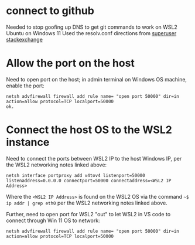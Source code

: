 # connect to github
Needed to stop goofing up DNS to get git commands to work on WSL2 Ubuntu on Windows 11
Used the resolv.conf directions from [superuser stackexchange]([url](https://superuser.com/questions/1691097/wsl2-cannot-access-the-internet-on-windows-11)) 

# Allow the port on the host
Need to open port on the host; in admin terminal on Windows OS machine, enable the port:
```
netsh advfirewall firewall add rule name= "open port 50000" dir=in action=allow protocol=TCP localport=50000
ok.
```
# Connect the host OS to the WSL2 instance
Need to connect the ports between WSL2 IP to the host Windows IP, per the WSL2 networking notes linked above:
```
netsh interface portproxy add v4tov4 listenport=50000 listenaddress=0.0.0.0 connectport=50000 connectaddress=<WSL2 IP Address>
```
Where the `<WSL2 IP Address>` is found on the WSL2 OS via the command `~$ ip addr | grep eth0` per the WSL2 networking notes linked above.
   
Further, need to open port for WSL2 "out" to let WSL2 in VS code to connect through Win 11 OS to network:
```
netsh advfirewall firewall add rule name= "open port 50000" dir=in action=allow protocol=TCP localport=50000
```
